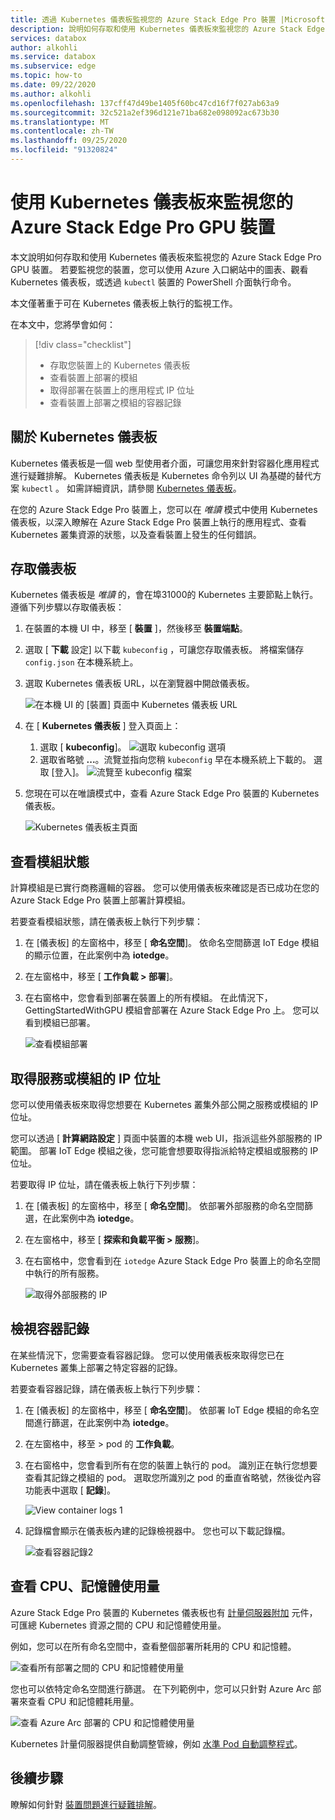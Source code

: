 ```yaml
---
title: 透過 Kubernetes 儀表板監視您的 Azure Stack Edge Pro 裝置 |Microsoft Docs
description: 說明如何存取和使用 Kubernetes 儀表板來監視您的 Azure Stack Edge Pro 裝置。
services: databox
author: alkohli
ms.service: databox
ms.subservice: edge
ms.topic: how-to
ms.date: 09/22/2020
ms.author: alkohli
ms.openlocfilehash: 137cff47d49be1405f60bc47cd16f7f027ab63a9
ms.sourcegitcommit: 32c521a2ef396d121e71ba682e098092ac673b30
ms.translationtype: MT
ms.contentlocale: zh-TW
ms.lasthandoff: 09/25/2020
ms.locfileid: "91320824"
---
```

# <a name="use-kubernetes-dashboard-to-monitor-your-azure-stack-edge-pro-gpu-device"></a>使用 Kubernetes 儀表板來監視您的 Azure Stack Edge Pro GPU 裝置

本文說明如何存取和使用 Kubernetes 儀表板來監視您的 Azure Stack Edge Pro GPU 裝置。 若要監視您的裝置，您可以使用 Azure 入口網站中的圖表、觀看 Kubernetes 儀表板，或透過 `kubectl` 裝置的 PowerShell 介面執行命令。 

本文僅著重于可在 Kubernetes 儀表板上執行的監視工作。

在本文中，您將學會如何：

> [!div class="checklist"]
>
> * 存取您裝置上的 Kubernetes 儀表板
> * 查看裝置上部署的模組
> * 取得部署在裝置上的應用程式 IP 位址
> * 查看裝置上部署之模組的容器記錄


## <a name="about-kubernetes-dashboard"></a>關於 Kubernetes 儀表板

Kubernetes 儀表板是一個 web 型使用者介面，可讓您用來針對容器化應用程式進行疑難排解。 Kubernetes 儀表板是 Kubernetes 命令列以 UI 為基礎的替代方案 `kubectl` 。 如需詳細資訊，請參閱 [Kubernetes 儀表板](https://kubernetes.io/docs/tasks/access-application-cluster/web-ui-dashboard/)。 

在您的 Azure Stack Edge Pro 裝置上，您可以在 *唯讀* 模式中使用 Kubernetes 儀表板，以深入瞭解在 Azure Stack Edge Pro 裝置上執行的應用程式、查看 Kubernetes 叢集資源的狀態，以及查看裝置上發生的任何錯誤。

## <a name="access-dashboard"></a>存取儀表板

Kubernetes 儀表板是 *唯讀* 的，會在埠31000的 Kubernetes 主要節點上執行。 遵循下列步驟以存取儀表板： 

1. 在裝置的本機 UI 中，移至 [ **裝置** ]，然後移至 **裝置端點**。 
1. 選取 [ **下載** 設定] 以下載 `kubeconfig` ，可讓您存取儀表板。 將檔案儲存 `config.json` 在本機系統上。
1. 選取 Kubernetes 儀表板 URL，以在瀏覽器中開啟儀表板。

    ![在本機 UI 的 [裝置] 頁面中 Kubernetes 儀表板 URL](./media/azure-stack-edge-gpu-monitor-kubernetes-dashboard/kubernetes-dashboard-url-local-ui-1.png)

1. 在 [ **Kubernetes 儀表板** ] 登入頁面上：
    
    1. 選取 [ **kubeconfig**]。 
        ![選取 kubeconfig 選項](./media/azure-stack-edge-gpu-monitor-kubernetes-dashboard/kubernetes-dashboard-sign-in-1.png) 
    1. 選取省略號 **...**。流覽並指向您稍 `kubeconfig` 早在本機系統上下載的。 選取 [登入]。
        ![流覽至 kubeconfig 檔案](./media/azure-stack-edge-gpu-monitor-kubernetes-dashboard/kubernetes-dashboard-sign-in-2.png)    

6. 您現在可以在唯讀模式中，查看 Azure Stack Edge Pro 裝置的 Kubernetes 儀表板。

    ![Kubernetes 儀表板主頁面](./media/azure-stack-edge-gpu-monitor-kubernetes-dashboard/kubernetes-dashboard-main-page-1.png)

## <a name="view-module-status"></a>查看模組狀態

計算模組是已實行商務邏輯的容器。 您可以使用儀表板來確認是否已成功在您的 Azure Stack Edge Pro 裝置上部署計算模組。

若要查看模組狀態，請在儀表板上執行下列步驟：

1. 在 [儀表板] 的左窗格中，移至 [ **命名空間**]。 依命名空間篩選 IoT Edge 模組的顯示位置，在此案例中為 **iotedge**。
1. 在左窗格中，移至 [ **工作負載 > 部署**]。
1. 在右窗格中，您會看到部署在裝置上的所有模組。 在此情況下，GettingStartedWithGPU 模組會部署在 Azure Stack Edge Pro 上。 您可以看到模組已部署。

    ![查看模組部署](./media/azure-stack-edge-gpu-monitor-kubernetes-dashboard/kubernetes-view-module-deployment-1.png)

 
## <a name="get-ip-address-for-services-or-modules"></a>取得服務或模組的 IP 位址

您可以使用儀表板來取得您想要在 Kubernetes 叢集外部公開之服務或模組的 IP 位址。 

您可以透過 [ **計算網路設定** ] 頁面中裝置的本機 web UI，指派這些外部服務的 IP 範圍。 部署 IoT Edge 模組之後，您可能會想要取得指派給特定模組或服務的 IP 位址。 

若要取得 IP 位址，請在儀表板上執行下列步驟：

1. 在 [儀表板] 的左窗格中，移至 [ **命名空間**]。 依部署外部服務的命名空間篩選，在此案例中為 **iotedge**。
1. 在左窗格中，移至 [ **探索和負載平衡 > 服務**]。
1. 在右窗格中，您會看到在 `iotedge` Azure Stack Edge Pro 裝置上的命名空間中執行的所有服務。

    ![取得外部服務的 IP](./media/azure-stack-edge-gpu-monitor-kubernetes-dashboard/kubernetes-get-ip-external-service-1.png)

## <a name="view-container-logs"></a>檢視容器記錄

在某些情況下，您需要查看容器記錄。 您可以使用儀表板來取得您已在 Kubernetes 叢集上部署之特定容器的記錄。

若要查看容器記錄，請在儀表板上執行下列步驟：

1. 在 [儀表板] 的左窗格中，移至 [ **命名空間**]。 依部署 IoT Edge 模組的命名空間進行篩選，在此案例中為 **iotedge**。
1. 在左窗格中，移至 > pod 的 **工作負載**。
1. 在右窗格中，您會看到所有在您的裝置上執行的 pod。 識別正在執行您想要查看其記錄之模組的 pod。 選取您所識別之 pod 的垂直省略號，然後從內容功能表中選取 [ **記錄**]。

    ![View container logs 1](./media/azure-stack-edge-gpu-monitor-kubernetes-dashboard/kubernetes-view-container-logs-1.png)

1. 記錄檔會顯示在儀表板內建的記錄檢視器中。 您也可以下載記錄檔。

    ![查看容器記錄2](./media/azure-stack-edge-gpu-monitor-kubernetes-dashboard/kubernetes-view-container-logs-1.png)
    

## <a name="view-cpu-memory-usage"></a>查看 CPU、記憶體使用量

Azure Stack Edge Pro 裝置的 Kubernetes 儀表板也有 [計量伺服器附加](https://kubernetes.io/docs/tasks/debug-application-cluster/resource-metrics-pipeline/) 元件，可匯總 Kubernetes 資源之間的 CPU 和記憶體使用量。
 
例如，您可以在所有命名空間中，查看整個部署所耗用的 CPU 和記憶體。 

![查看所有部署之間的 CPU 和記憶體使用量](./media/azure-stack-edge-gpu-monitor-kubernetes-dashboard/view-cpu-memory-all-1.png)

您也可以依特定命名空間進行篩選。 在下列範例中，您可以只針對 Azure Arc 部署來查看 CPU 和記憶體耗用量。  

![查看 Azure Arc 部署的 CPU 和記憶體使用量](./media/azure-stack-edge-gpu-monitor-kubernetes-dashboard/view-cpu-memory-azure-arc-1.png)

Kubernetes 計量伺服器提供自動調整管線，例如 [水準 Pod 自動調整程式](https://kubernetes.io/docs/tasks/run-application/horizontal-pod-autoscale/)。


## <a name="next-steps"></a>後續步驟

瞭解如何針對 [裝置問題進行疑難排解](azure-stack-edge-gpu-troubleshoot.md)。
